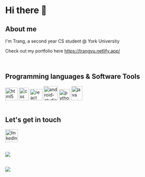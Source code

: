 <h1>Hi there 👋</h1>
<h2>About me</h2>
<p>I'm Trang, a second year CS student @ York University</p>
<p>Check out my portfolio here <a href="https://trangvu.netlify.app/">https://trangvu.netlify.app/</a></p>

<br/>
<h2>Programming languages & Software Tools</h2>
<div display="grid">
  <img src="https://upload.wikimedia.org/wikipedia/commons/thumb/6/61/HTML5_logo_and_wordmark.svg/640px-HTML5_logo_and_wordmark.svg.png" alt="html5" width="40" height="40">
  <img src="https://upload.wikimedia.org/wikipedia/commons/thumb/d/d5/CSS3_logo_and_wordmark.svg/1452px-CSS3_logo_and_wordmark.svg.png" alt="css" width="30" height="40">
  <img src="https://upload.wikimedia.org/wikipedia/commons/thumb/a/a7/React-icon.svg/2300px-React-icon.svg.png" alt="react" width="40" height="36">
  <img src="https://cdn.worldvectorlogo.com/logos/android-studio-1.svg" alt="android-studio" width="45" height="45">
  <img src="https://upload.wikimedia.org/wikipedia/commons/thumb/c/c3/Python-logo-notext.svg/1869px-Python-logo-notext.svg.png" alt="python" width="35" height="35">
  <img src="https://upload.wikimedia.org/wikipedia/en/thumb/3/30/Java_programming_language_logo.svg/800px-Java_programming_language_logo.svg.png" alt="java" width="35" height="45"></div>
<br/>                                                                            
<h2>Let's get in touch</h2> 
<div display="grid'><a href="https://www.linkedin.com/in/trang-vu-a44713210/"><img src="https://upload.wikimedia.org/wikipedia/commons/8/81/LinkedIn_icon.svg" alt="linkedln
 width="40" height="40"></a></div>

<br/>

![](https://komarev.com/ghpvc/?username=tranguv&color=brightgreen)

<br/>
<a href="https://github.com/tranguv/README.md">
  <picture>
    <source
      srcset="https://github-readme-stats.vercel.app/api?username=tranguv&theme=blueberry&show_icons=true"
    />
    <img src="https://github-readme-stats.vercel.app/api?username=tranguv&show_icons=true" />
  </picture>
</a>
<a href="https://github.com/tranguv/README.md">
</a>
